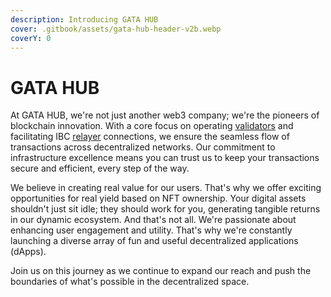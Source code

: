 ```yaml
---
description: Introducing GATA HUB
cover: .gitbook/assets/gata-hub-header-v2b.webp
coverY: 0
---
```


# GATA HUB

At GATA HUB, we're not just another web3 company; we're the pioneers of blockchain innovation. With a core focus on operating [validators](gatahub/gata-hub-ventures/gata-validators/) and facilitating IBC [relayer](gatahub/gata-hub-ventures/public-goods/gata-relays.md) connections, we ensure the seamless flow of transactions across decentralized networks. Our commitment to infrastructure excellence means you can trust us to keep your transactions secure and efficient, every step of the way.

We believe in creating real value for our users. That's why we offer exciting opportunities for real yield based on NFT ownership. Your digital assets shouldn't just sit idle; they should work for you, generating tangible returns in our dynamic ecosystem. And that's not all. We're passionate about enhancing user engagement and utility. That's why we're constantly launching a diverse array of fun and useful decentralized applications (dApps).&#x20;

Join us on this journey as we continue to expand our reach and push the boundaries of what's possible in the decentralized space.
